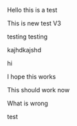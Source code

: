 Hello this is a test

This is new test V3

testing testing

kajhdkajshd

hi

I hope this works

This should work now

What is wrong

test
